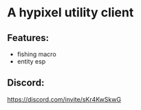 # A hypixel utility client
## Features:
- fishing macro
- entity esp

## Discord:
https://discord.com/invite/sKr4KwSkwG